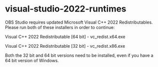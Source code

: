 # visual-studio-2022-runtimes

OBS Studio requires updated Microsoft Visual C++ 2022 Redistributables. Please run both of these installers in order to continue:

Visual C++ 2022 Redistributable [64 bit] - vc_redist.x64.exe

Visual C++ 2022 Redistributable [32 bit] - vc_redist.x86.exe

Both the 32 bit and 64 bit versions need to be installed, even if you have a 64 bit version of Windows.
